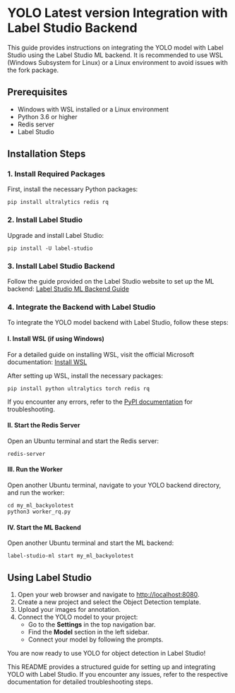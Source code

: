 <!DOCTYPE html>
<html lang="en">
<head>
    <meta charset="UTF-8">
    <meta name="viewport" content="width=device-width, initial-scale=1.0">
</head>
<body>
    <h1>YOLO Latest version Integration with Label Studio Backend</h1>
    <p>This guide provides instructions on integrating the YOLO model with Label Studio using the Label Studio ML backend. It is recommended to use WSL (Windows Subsystem for Linux) or a Linux environment to avoid issues with the fork package.</p>
    
<h2>Prerequisites</h2>
<ul>
    <li>Windows with WSL installed or a Linux environment</li>
    <li>Python 3.6 or higher</li>
    <li>Redis server</li>
    <li>Label Studio</li>
</ul>

<h2>Installation Steps</h2>

<h3>1. Install Required Packages</h3>
<p>First, install the necessary Python packages:</p>
<pre><code>pip install ultralytics redis rq</code></pre>

<h3>2. Install Label Studio</h3>
<p>Upgrade and install Label Studio:</p>
<pre><code>pip install -U label-studio</code></pre>

<h3>3. Install Label Studio Backend</h3>
<p>Follow the guide provided on the Label Studio website to set up the ML backend: 
    <a href="https://labelstud.io/guide/ml_create" target="_blank">Label Studio ML Backend Guide</a>
</p>

<h3>4. Integrate the Backend with Label Studio</h3>
<p>To integrate the YOLO model backend with Label Studio, follow these steps:</p>

<h4>I. Install WSL (if using Windows)</h4>
<p>For a detailed guide on installing WSL, visit the official Microsoft documentation: 
    <a href="https://learn.microsoft.com/en-us/windows/wsl/install" target="_blank">Install WSL</a>
</p>
<p>After setting up WSL, install the necessary packages:</p>
<pre><code>pip install python ultralytics torch redis rq</code></pre>
<p>If you encounter any errors, refer to the <a href="https://pypi.org/" target="_blank">PyPI documentation</a> for troubleshooting.</p>

<h4>II. Start the Redis Server</h4>
<p>Open an Ubuntu terminal and start the Redis server:</p>
<pre><code>redis-server</code></pre>

<h4>III. Run the Worker</h4>
<p>Open another Ubuntu terminal, navigate to your YOLO backend directory, and run the worker:</p>
<pre><code>cd my_ml_backyolotest
python3 worker_rq.py</code></pre>

<h4>IV. Start the ML Backend</h4>
<p>Open another Ubuntu terminal and start the ML backend:</p>
<pre><code>label-studio-ml start my_ml_backyolotest</code></pre>

<h2>Using Label Studio</h2>
<ol>
    <li>Open your web browser and navigate to <a href="http://localhost:8080" target="_blank">http://localhost:8080</a>.</li>
    <li>Create a new project and select the Object Detection template.</li>
    <li>Upload your images for annotation.</li>
    <li>Connect the YOLO model to your project:
        <ul>
            <li>Go to the <strong>Settings</strong> in the top navigation bar.</li>
            <li>Find the <strong>Model</strong> section in the left sidebar.</li>
            <li>Connect your model by following the prompts.</li>
        </ul>
    </li>
</ol>
<p>You are now ready to use YOLO for object detection in Label Studio!</p>

<p>This README provides a structured guide for setting up and integrating YOLO with Label Studio. If you encounter any issues, refer to the respective documentation for detailed troubleshooting steps.</p>
</body>
</html>

 

